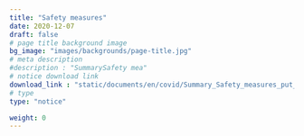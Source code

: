 ```yaml
---
title: "Safety measures"
date: 2020-12-07
draft: false
# page title background image
bg_image: "images/backgrounds/page-title.jpg"
# meta description
#description : "SummarySafety mea"
# notice download link
download_link : "static/documents/en/covid/Summary_Safety_measures_put_in_place_at_UNF.pdf"
# type
type: "notice"

weight: 0
---
```

